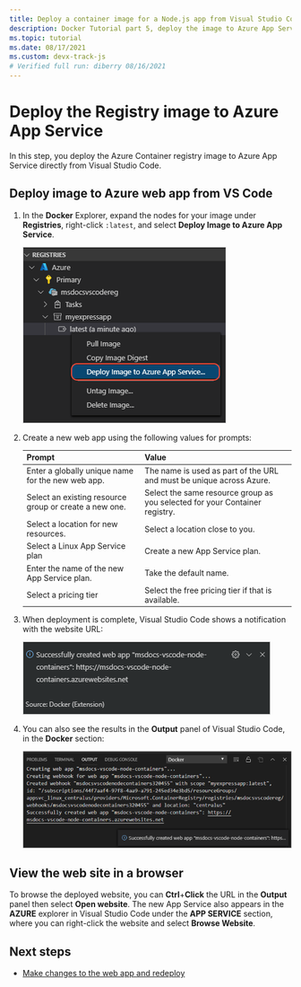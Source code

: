 ```yaml
---
title: Deploy a container image for a Node.js app from Visual Studio Code
description: Docker Tutorial part 5, deploy the image to Azure App Service
ms.topic: tutorial
ms.date: 08/17/2021
ms.custom: devx-track-js
# Verified full run: diberry 08/16/2021
---
```


# Deploy the Registry image to Azure App Service

In this step, you deploy the Azure Container registry image to Azure App Service directly from Visual Studio Code.

## Deploy image to Azure web app from VS Code

1. In the **Docker** Explorer, expand the nodes for your image under **Registries**, right-click `:latest`, and select **Deploy Image to Azure App Service**.

    ![Deploy From the Explorer](../../media/deploy-containers/deploy-image-command.png)

1. Create a new web app using the following values for prompts:

    |Prompt|Value|
    |--|--|
    |Enter a globally unique name for the new web app. |The name is used as part of the URL and must be unique across Azure.|
    |Select an existing resource group or create a new one.|Select the same resource group as you selected for your Container registry.|
    |Select a location for new resources.|Select a location close to you.|
    |Select a Linux App Service plan|Create a new App Service plan.|
    |Enter the name of the new App Service plan.|Take the default name.|
    |Select a pricing tier|Select the free pricing tier if that is available.|


1. When deployment is complete, Visual Studio Code shows a notification with the website URL:

    ![Successful deployment message](../../media/deploy-containers/deploy-successful.png)

1. You can also see the results in the **Output** panel of Visual Studio Code, in the **Docker** section:

    ![Successful deployment output](../../media/deploy-containers/deploy-output.png)

## View the web site in a browser

To browse the deployed website, you can **Ctrl**+**Click** the URL in the **Output** panel then select **Open website**. The new App Service also appears in the **AZURE** explorer in Visual Studio Code under the **APP SERVICE** section, where you can right-click the website and select **Browse Website**.

## Next steps

* [Make changes to the web app and redeploy](tutorial-vscode-docker-node-06.md)
